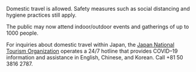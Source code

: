 Domestic travel is allowed. Safety measures such as social distancing and hygiene practices still apply.

The public may now attend indoor/outdoor events and gatherings of up to 1000 people.

For inquiries about domestic travel within Japan, the [Japan National Tourism Organization](https://www.japan.travel/en/coronavirus/) operates a 24/7 hotline that provides COVID–19 information and assistance in English, Chinese, and Korean. Call +81 50 3816 2787.

